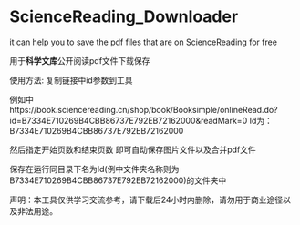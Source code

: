 # ScienceReading_Downloader
it can help you to save the pdf files that are on ScienceReading for free 

用于<b>科学文库</b>公开阅读pdf文件下载保存

使用方法: 复制链接中id参数到工具

例如中https://book.sciencereading.cn/shop/book/Booksimple/onlineRead.do?id=B7334E710269B4CBB86737E792EB72162000&readMark=0
Id为：B7334E710269B4CBB86737E792EB72162000

然后指定开始页数和结束页数 即可自动保存图片文件以及合并pdf文件

保存在运行同目录下名为Id(例中文件夹名称则为B7334E710269B4CBB86737E792EB72162000)的文件夹中

声明：本工具仅供学习交流参考，请下载后24小时内删除，请勿用于商业途径以及非法用途。
